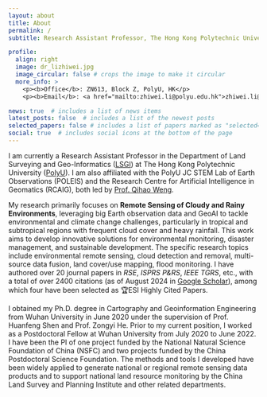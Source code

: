 ```yaml
---
layout: about
title: About
permalink: /
subtitle: Research Assistant Professor, The Hong Kong Polytechnic University

profile:
  align: right
  image: dr_lizhiwei.jpg
  image_circular: false # crops the image to make it circular
  more_info: >
    <p><b>Office</b>: ZN613, Block Z, PolyU, HK</p>
    <p><b>Email</b>: <a href="mailto:zhiwei.li@polyu.edu.hk">zhiwei.li@polyu.edu.hk</a></p>

news: true  # includes a list of news items
latest_posts: false  # includes a list of the newest posts
selected_papers: false # includes a list of papers marked as "selected={true}"
social: true  # includes social icons at the bottom of the page
---
```



I am currently a Research Assistant Professor in the Department of Land Surveying and Geo-Informatics (<a href='https://www.polyu.edu.hk/lsgi/'>LSGI</a>) at The Hong Kong Polytechnic University (<a href='https://www.polyu.edu.hk/'>PolyU</a>). I am also affiliated with the PolyU JC STEM Lab of Earth Observations (POLEIS) and the Research Centre for Artificial Intelligence in Geomatics (RCAIG), both led by [Prof. Qihao Weng](https://qihaoweng.net/).

My research primarily focuses on **Remote Sensing of Cloudy and Rainy Environments**, leveraging big Earth observation data and GeoAI to tackle environmental and climate change challenges, particularly in tropical and subtropical regions with frequent cloud cover and heavy rainfall. This work aims to develop innovative solutions for environmental monitoring, disaster management, and sustainable development. The specific research topics include environmental remote sensing, cloud detection and removal, multi-source data fusion, land cover/use mapping, flood monitoring. I have authored over 20 journal papers in *RSE*, *ISPRS P&RS*, *IEEE TGRS*, etc., with a total of over 2400 citations (as of August 2024 in <a href='https://scholar.google.com/citations?user=SlXpfWMAAAAJ&hl=en'>Google Scholar</a>), among which four have been selected as 🏆ESI Highly Cited Papers.

I obtained my Ph.D. degree in Cartography and Geoinformation Engineering from Wuhan University in June 2020 under the supervision of Prof. Huanfeng Shen and Prof. Zongyi He. Prior to my current position, I worked as a Postdoctoral Fellow at Wuhan University from July 2020 to June 2022. I have been the PI of one project funded by the National Natural Science Foundation of China (NSFC) and two projects funded by the China Postdoctoral Science Foundation. The methods and tools I developed have been widely applied to generate national or regional remote sensing data products and to support national land resource monitoring by the China Land Survey and Planning Institute and other related departments.


<div id="revolverMaps">
    <script type="text/javascript" src="//rf.revolvermaps.com/0/0/9.js?i=5955mvwzj0a&amp;t=Live%20Stats." async="async"></script>
</div>
